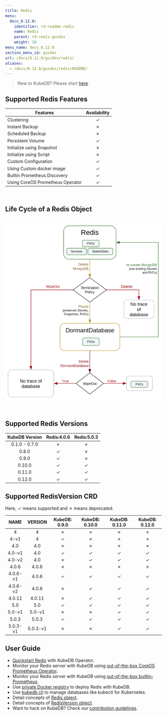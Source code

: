 ```yaml
---
title: Redis
menu:
  docs_0.12.0:
    identifier: rd-readme-redis
    name: Redis
    parent: rd-redis-guides
    weight: 10
menu_name: docs_0.12.0
section_menu_id: guides
url: /docs/0.12.0/guides/redis/
aliases:
  - /docs/0.12.0/guides/redis/README/
---
```


> New to KubeDB? Please start [here](/docs/concepts/README.md).

## Supported Redis Features

| Features                         | Availability |
| -------------------------------- | :----------: |
| Clustering                       |   &#10003;   |
| Instant Backup                   |   &#10007;   |
| Scheduled Backup                 |   &#10007;   |
| Persistent Volume                |   &#10003;   |
| Initialize using Snapshot        |   &#10007;   |
| Initialize using Script          |   &#10007;   |
| Custom Configuration             |   &#10003;   |
| Using Custom docker image        |   &#10003;   |
| Builtin Prometheus Discovery     |   &#10003;   |
| Using CoreOS Prometheus Operator |   &#10003;   |

<br/>

## Life Cycle of a Redis Object

<p align="center">
  <img alt="lifecycle"  src="/docs/images/redis/redis-lifecycle.png">
</p>

<br/>

## Supported Redis Versions

| KubeDB Version | Redis:4.0.6 | Redis:5.0.3 |
| :------------: | :---------: | :---------: |
| 0.1.0 - 0.7.0  |  &#10007;   |  &#10007;   |
|     0.8.0      |  &#10003;   |  &#10007;   |
|     0.9.0      |  &#10003;   |  &#10007;   |
|     0.10.0     |  &#10003;   |  &#10003;   |
|     0.11.0     |  &#10003;   |  &#10003;   |
|     0.12.0     |  &#10003;   |  &#10003;   |

## Supported RedisVersion CRD

Here, &#10003; means supported and &#10007; means deprecated.

|   NAME   | VERSION  | KubeDB: 0.9.0 | KubeDB: 0.10.0 | KubeDB: 0.11.0 | KubeDB: 0.12.0 |
| :------: | :------: | :-----------: | :------------: | :------------: | :------------: |
|    4     |    4     |   &#10007;    |    &#10007;    |    &#10007;    |    &#10007;    |
|   4-v1   |    4     |   &#10003;    |    &#10007;    |    &#10007;    |    &#10007;    |
|   4.0    |   4.0    |   &#10007;    |    &#10007;    |    &#10007;    |    &#10007;    |
|  4.0-v1  |   4.0    |   &#10003;    |    &#10003;    |    &#10003;    |    &#10003;    |
|  4.0-v2  |   4.0    |   &#10007;    |    &#10003;    |    &#10003;    |    &#10003;    |
|  4.0.6   |  4.0.6   |   &#10007;    |    &#10007;    |    &#10007;    |    &#10007;    |
| 4.0.6-v1 |  4.0.6   |   &#10003;    |    &#10003;    |    &#10003;    |    &#10003;    |
| 4.0.6-v2 |  4.0.6   |   &#10007;    |    &#10003;    |    &#10003;    |    &#10003;    |
|  4.0.11  |  4.0.11  |   &#10007;    |    &#10003;    |    &#10003;    |    &#10003;    |
|   5.0    |   5.0    |   &#10003;    |    &#10003;    |    &#10003;    |    &#10003;    |
|  5.0-v1  |  5.0-v1  |   &#10007;    |    &#10007;    |    &#10003;    |    &#10003;    |
|  5.0.3   |  5.0.3   |   &#10003;    |    &#10003;    |    &#10003;    |    &#10003;    |
| 5.0.3-v1 | 5.0.3-v1 |   &#10007;    |    &#10007;    |    &#10003;    |    &#10003;    |

## User Guide

- [Quickstart Redis](/docs/guides/redis/quickstart/quickstart.md) with KubeDB Operator.
- Monitor your Redis server with KubeDB using [out-of-the-box CoreOS Prometheus Operator](/docs/guides/redis/monitoring/using-coreos-prometheus-operator.md).
- Monitor your Redis server with KubeDB using [out-of-the-box builtin-Prometheus](/docs/guides/redis/monitoring/using-builtin-prometheus.md).
- Use [private Docker registry](/docs/guides/redis/private-registry/using-private-registry.md) to deploy Redis with KubeDB.
- Use [kubedb cli](/docs/guides/redis/cli/cli.md) to manage databases like kubectl for Kubernetes.
- Detail concepts of [Redis object](/docs/concepts/databases/redis.md).
- Detail concepts of [RedisVersion object](/docs/concepts/catalog/redis.md).
- Want to hack on KubeDB? Check our [contribution guidelines](/docs/CONTRIBUTING.md).
